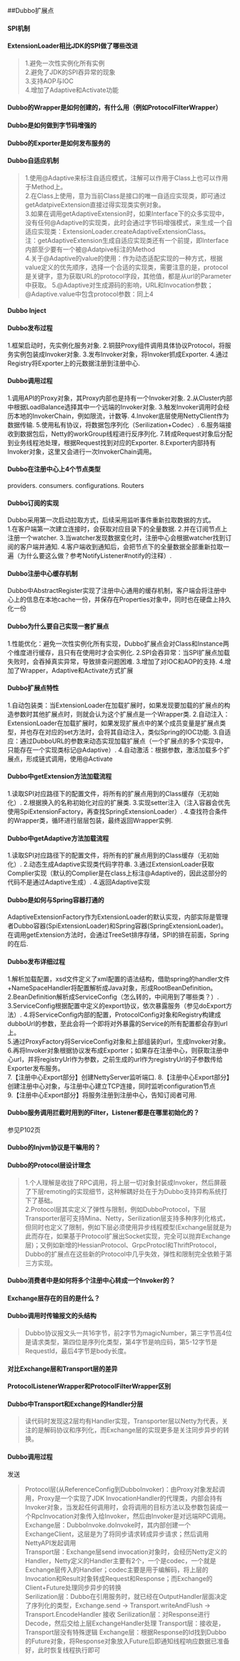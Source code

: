 ##Dubbo扩展点

#### SPI机制

#### ExtensionLoader相比JDK的SPI做了哪些改进
> 1.避免一次性实例化所有实例  
> 2.避免了JDK的SPI吞异常的现象  
> 3.支持AOP与IOC  
> 4.增加了Adaptive和Activate功能

#### Dubbo的Wrapper是如何创建的，有什么用（例如ProtocolFilterWrapper）

#### Dubbo是如何做到字节码增强的

#### Dubbo的Exporter是如何发布服务的

#### Dubbo自适应机制
> 1.使用@Adaptive来标注自适应模式，注解可以作用于Class上也可以作用于Method上。  
> 2.在Class上使用，意为当前Class是接口的唯一自适应实现类，即可通过getAdatpiveExtension直接过得实现类实例对象。  
> 3.如果在调用getAdaptiveExtension时，如果Interface下的众多实现中，没有任何@Adaptive的实现类，此时会通过字节码增强模式，来生成一个自适应实现类：ExtensionLoader.createAdaptiveExtensionClass。  
注：getAdaptiveExtension生成自适应实现类还有一个前提，即Interface内部至少要有一个被@Adatpive标注的Method  
> 4.关于@Adaptive的value的使用：作为动态适配实现的一种方式，根据value定义的优先顺序，选择一个合适的实现类，需要注意的是，protocol是关键字，意为获取URL的protocol字段，其他值，都是从url的Parameter中获取。
> 5.@Adaptive对生成源码的影响，URL和Invocation参数；@Adaptive.value中包含protocol参数：同上4

#### Dubbo Inject
> 



#### Dubbo发布过程
1.框架启动时，先实例化服务对象. 
2.铜鼓Proxy组件调用具体协议Protocol，将服务实例包装成Invoker对象. 
3.发布Invoker对象，将Invoker抓成Exporter. 
4.通过Registry将Exporter上的元数据注册到注册中心. 

#### Dubbo调用过程
1.调用API的Proxy对象，其Proxy内部也是持有一个Invoker对象. 
2.从Cluster内部中根据LoadBalance选择其中一个远端的Invoker对象. 
3.触发Invoker调用时会经历本地的InvokerChain，例如限流，计数等. 
4.Invoker底层使用NettyClient作为数据传输. 
5.使用私有协议，将数据包序列化（Serilization+Codec）. 
6.服务端接收到数据包后，Netty的workGroup线程进行反序列化. 
7.转成Request对象后分配到业务线程池处理，根据Request找到对应的Exporter. 
8.Exporter内部持有Invoker对象，这里又会进行一次InvokerChain调用。  

#### Dubbo在注册中心上4个节点类型
providers. 
consumers. 
configurations. 
Routers

#### Dubbo订阅的实现
Dubbo采用第一次启动拉取方式，后续采用监听事件重新拉取数据的方式。  
1.在客户端第一次建立连接时，会获取对应目录下的全量数据. 
2.并在订阅节点上注册一个watcher. 
3.当watcher发现数据变化时，注册中心会根据watcher找到订阅的客户端并通知. 
4.客户端收到通知后，会把节点下的全量数据全部重新拉取一遍（为什么要这么做？参考NotifyListener#notify的注释）. 

#### Dubbo注册中心缓存机制
Dubbo中AbstractRegister实现了注册中心通用的缓存机制，客户端会将注册中心上的信息在本地cache一份，并保存在Properties对象中，同时也在硬盘上持久化一份


#### Dubbo为什么要自己实现一套扩展点
1.性能优化：避免一次性实例化所有实现，Dubbo扩展点会对Class和Instance两个维度进行缓存，且只有在使用时才会实例化. 
2.SPI会吞异常：当SPI扩展点加载失败时，会吞掉真实异常，导致排查问题困难. 
3.增加了对IOC和AOP的支持. 
4.增加了Wrapper，Adaptive和Activate方式扩展

#### Dubbo扩展点特性
1.自动包装类：当ExtensionLoader在加载扩展时，如果发现要加载的扩展点的构造参数时其他扩展点时，则就会认为这个扩展点是一个Wrapper类. 
2.自动注入：ExtensionLoader在加载扩展时，如果发现扩展点中的某个成员变量是扩展点类型，并也存在对应的set方法时，会将其自动注入，类似Spring的IOC功能. 
3.自适应：通过DubboURL的参数来动态实现加载扩展点（一个扩展点的多个实现中，只能存在一个实现类标记@Adaptive）. 
4.自动激活：根据参数，激活加载多个扩展点，形成链式调用，使用@Activate

#### Dubbo中getExtension方法加载流程
1.读取SPI对应路径下的配置文件，将所有的扩展点用到的Class缓存（无初始化）. 
2.根据换入的名称初始化对应的扩展类. 
3.实现setter注入（注入容器会优先使用SpiExtensionFactory，再查找SpringExtensionLoader）. 
4.查找符合条件的Wrapper类，循环进行层层包装，最终返回Wrapper实例. 

#### Dubbo中getAdaptive方法加载流程
1.读取SPI对应路径下的配置文件，将所有的扩展点用到的Class缓存（无初始化）. 
2.动态生成Adaptive实现类代码字符串. 
3.通过ExtensionLoader获取Complier实现（默认的Complier是在class上标注@Adaptive的，因此这部分的代码不是通过Adaptive生成）. 
4.返回Adaptive实现

#### Dubbo是如何与Spring容器打通的
AdaptiveExtensionFactory作为ExtensionLoader的默认实现，内部实际是管理者Dubbo容器(SpiExtensionLoader)和Spring容器(SpringExtensionLoader)。  
在调用getExtension方法时，会通过TreeSet排序存储，SPI的排在前面，Spring的在后. 


#### Dubbo发布详细过程
1.解析加载配置，xsd文件定义了xml配置的语法结构，借助spring的handler文件+NameSpaceHandler将配置解析成Java对象，形成RootBeanDefinition。  
2.BeanDefinition解析成ServiceConfig（怎么转的，中间用到了哪些类？）. 
3.ServiceConfig根据配置中定义的export协议，依次暴露服务（参见doExport方法）. 
4.将ServiceConfig内部的配置，ProtocolConfig对象和Registry构建成dubboUrl的参数，至此会将一个即将对外暴露的Service的所有配置都会存到url上。  
5.通过ProxyFactory将ServiceConfig对象和上部组装的url，生成Invoker对象。  
6.再将Invoker对象根据协议发布成Exporter；如果存在注册中心，则获取注册中心url，并将registryUrl作为参数，之前生成的url作为registryUrl的子参数传给Exporter发布服务。   
7.【注册中心Export部分】创建NettyServer监听端口. 
8.【注册中心Export部分】创建注册中心对象，与注册中心建立TCP连接，同时监听configuration节点   
9.【注册中心Export部分】将服务注册到注册中心，告知订阅者可用. 

#### Dubbo服务调用拦截时用到的Filter，Listener都是在哪里初始化的？
参见P102页

#### Dubbo的Injvm协议是干嘛用的？

#### Dubbo的Protocol层设计理念
> 1.个人理解是收拢了RPC调用，将上层一切对象封装成Invoker，然后屏蔽了下层remoting的实现细节，这种解耦好处在于为Dubbo支持异构系统打下了基础。  
> 2.Protocol层其实定义了弹性与限制，例如DubboProtocol，下层Transporter层可支持Mina、Netty，Serilization层支持多种序列化格式，但同时也定义了限制，例如下层必须使用异步线程模型(Exchange层就是为此而存在，如果基于Protocol扩展出Socket实现，完全可以抛弃Exchange层)；又例如新增的HessianProtocol、GrpcProtocl和ThriftProtocol，Dubbo的扩展点在这些新的Protocol中几乎失效，弹性和限制完全依赖于第三方实现。

#### Dubbo消费者中是如何将多个注册中心转成一个Invoker的？

#### Exchange层存在的目的是什么？

#### Dubbo调用时传输报文的头结构
> Dubbo协议报文头一共16字节，前2字节为magicNumber，第三字节高4位是请求类型，第四位是序列化类型，第4字节是响应码，第5-12字节是RequestId，最后4字节是body长度。

#### 对比Exchange层和Transport层的差异

#### ProtocolListenerWrapper和ProtocolFilterWrapper区别

#### Dubbo中Transport和Exchange的Handler分层
> 读代码时发现这2层均有Handler实现，Transporter层以Netty为代表，关注的是解码协议和序列化，而Exchange层的实现更多是关注同步异步的转换。

#### Dubbo调用过程
发送
> Protocol层(从ReferenceConfig到DubboInvoker)：由Proxy对象发起调用，Proxy是一个实现了JDK InvocationHandler的代理类，内部会持有Invoker对象，当发起任何调用时，会将调用的目标方法以及参数包装成一个RpcInvocation对象传入给Invoker，然后由Invoker是对远端RPC调用。    
> Exchange层：DubboInvoke.doInvoke时，其内部创建一个ExchangeClient，这层是为了将同步请求转成异步请求；然后调用NettyAPI发起调用  
> Transport层：Exchange层send invocation对象时，会经历Netty定义的Handler，Netty定义的Handler主要有2个，一个是codec，一个就是Exchange层传入的Handler；codec主要是用于编解码，将上层的Invocation和Result对象转成Request和Response；而Exchange的Client+Future处理同步异步的转换  
> Serilization层：Dubbo在引用服务时，就已经在OutputHandler层面决定了序列化的类型，Exchange.send -> Transport.writeAndFlush -> Transport.EncodeHandler
接收
> Serilization层：对Response进行Decode，然后交给上层ExchangeHandler处理
> Transport层：接收是，Transport层没有特殊逻辑
> Exchange层：根据Response的Id找到Dubbo的Future对象，将Response对象放入Future后即通知线程响应数据已准备好，此时恢复线程执行即可



















